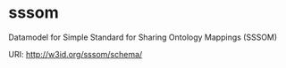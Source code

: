 # sssom

Datamodel for Simple Standard for Sharing Ontology Mappings (SSSOM)

URI: http://w3id.org/sssom/schema/

